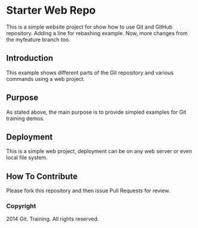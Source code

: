 # Starter Web Repo

This is a simple website project for show how to use Git and GitHub repository. Adding a line for rebashing example. Now, more changes from the myfeature branch too.

## Introduction

This example shows different parts of the Git repository and various commands using a web project.

## Purpose

As stated above, the main purpose is to provide simpled examples for Git training demos.

## Deployment

This is a simple web project, deployment can be on any web server or even local file system.

## How To Contribute

Please fork this repository and then issue Pull Requests for review.

### Copyright

2014 Git. Training. All rights reserved.